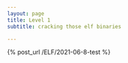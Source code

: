 ```yaml
---
layout: page
title: Level 1
subtitle: cracking those elf binaries

---
```



{% post_url /ELF/2021-06-8-test %}
